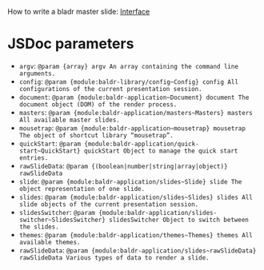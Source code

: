 How to write a bladr master slide: [Interface](module-baldr-application_masters-Master.html)

# JSDoc parameters

* `argv`: `@param {array} argv An array containing the command line arguments.`
* `config`: `@param {module:baldr-library/config~Config} config All configurations of the current presentation session.`
* `document`: `@param {module:baldr-application~Document} document The document object (DOM) of the render process.`
* `masters`: `@param {module:baldr-application/masters~Masters} masters All available master slides.`
* `mousetrap`: `@param {module:baldr-application~mousetrap} mousetrap The object of shortcut library “mousetrap”.`
* `quickStart`: `@param {module:baldr-application/quick-start~QuickStart} quickStart Object to manage the quick start entries.`
* `rawSlideData`: `@param {(boolean|number|string|array|object)} rawSlideData`
* `slide`: `@param {module:baldr-application/slides~Slide} slide The object representation of one slide.`
* `slides`: `@param {module:baldr-application/slides~Slides} slides All slide objects of the current presentation session.`
* `slidesSwitcher`: `@param {module:baldr-application/slides-switcher~SlidesSwitcher} slidesSwitcher Object to switch between the slides.`
* `themes`: `@param {module:baldr-application/themes~Themes} themes All available themes.`
* `rawSlideData`: `@param {module:baldr-application/slides~rawSlideData} rawSlideData Various types of data to render a slide.`

